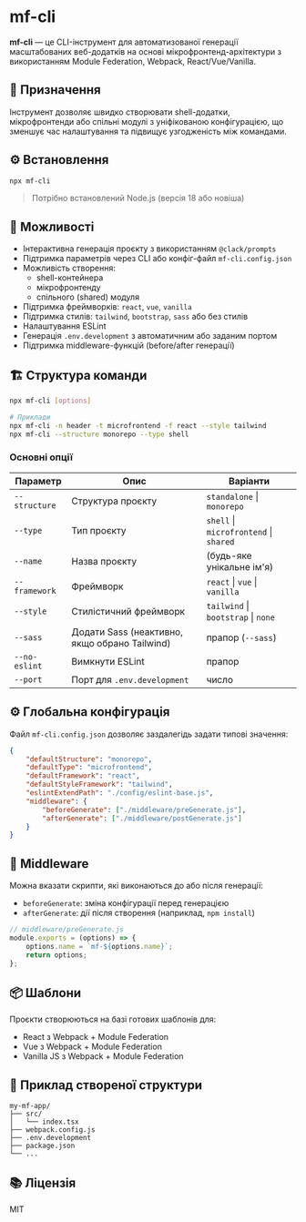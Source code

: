 # mf-cli

**mf-cli** — це CLI-інструмент для автоматизованої генерації масштабованих веб-додатків на основі мікрофронтенд-архітектури з використанням Module Federation, Webpack, React/Vue/Vanilla.

## 🎯 Призначення

Інструмент дозволяє швидко створювати shell-додатки, мікрофронтенди або спільні модулі з уніфікованою конфігурацією, що зменшує час налаштування та підвищує узгодженість між командами.

## ⚙️ Встановлення

```bash
npx mf-cli
```

> Потрібно встановлений Node.js (версія 18 або новіша)

## 🚀 Можливості

-   Інтерактивна генерація проєкту з використанням `@clack/prompts`
-   Підтримка параметрів через CLI або конфіг-файл `mf-cli.config.json`
-   Можливість створення:
    -   shell-контейнера
    -   мікрофронтенду
    -   спільного (shared) модуля
-   Підтримка фреймворків: `react`, `vue`, `vanilla`
-   Підтримка стилів: `tailwind`, `bootstrap`, `sass` або без стилів
-   Налаштування ESLint
-   Генерація `.env.development` з автоматичним або заданим портом
-   Підтримка middleware-функцій (before/after генерації)

## 🏗️ Структура команди

```bash
npx mf-cli [options]

# Приклади
npx mf-cli -n header -t microfrontend -f react --style tailwind
npx mf-cli --structure monorepo --type shell
```

### Основні опції

| Параметр      | Опис                                          | Варіанти                               |
| ------------- | --------------------------------------------- | -------------------------------------- |
| `--structure` | Структура проєкту                             | `standalone` \| `monorepo`             |
| `--type`      | Тип проєкту                                   | `shell` \| `microfrontend` \| `shared` |
| `--name`      | Назва проєкту                                 | (будь-яке унікальне ім'я)              |
| `--framework` | Фреймворк                                     | `react` \| `vue` \| `vanilla`          |
| `--style`     | Стилістичний фреймворк                        | `tailwind` \| `bootstrap` \| `none`    |
| `--sass`      | Додати Sass (неактивно, якщо обрано Tailwind) | прапор (`--sass`)                      |
| `--no-eslint` | Вимкнути ESLint                               | прапор                                 |
| `--port`      | Порт для `.env.development`                   | число                                  |

## ⚙️ Глобальна конфігурація

Файл `mf-cli.config.json` дозволяє заздалегідь задати типові значення:

```json
{
    "defaultStructure": "monorepo",
    "defaultType": "microfrontend",
    "defaultFramework": "react",
    "defaultStyleFramework": "tailwind",
    "eslintExtendPath": "./config/eslint-base.js",
    "middleware": {
        "beforeGenerate": ["./middleware/preGenerate.js"],
        "afterGenerate": ["./middleware/postGenerate.js"]
    }
}
```

## 🔌 Middleware

Можна вказати скрипти, які виконаються до або після генерації:

-   `beforeGenerate`: зміна конфігурації перед генерацією
-   `afterGenerate`: дії після створення (наприклад, `npm install`)

```js
// middleware/preGenerate.js
module.exports = (options) => {
    options.name = `mf-${options.name}`;
    return options;
};
```

## 📦 Шаблони

Проєкти створюються на базі готових шаблонів для:

-   React з Webpack + Module Federation
-   Vue з Webpack + Module Federation
-   Vanilla JS з Webpack + Module Federation

## 📁 Приклад створеної структури

```
my-mf-app/
├── src/
│   └── index.tsx
├── webpack.config.js
├── .env.development
├── package.json
└── ...
```

## 📚 Ліцензія

MIT
